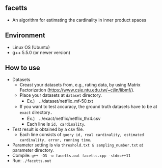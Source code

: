 ## facetts
* An algorithm for estimating the cardinality in inner product spaces

## Environment
* Linux OS (Ubuntu)
* g++ 5.5.0 (or newer version)

## How to use
* Datasets
    * Creast your datasets from, e.g., rating data, by using Matrix Factorization (https://www.csie.ntu.edu.tw/~cjlin/libmf/).
    * Place your datasets at ``dataset`` directory.
        * Ex.)　../dataset/netflix_mf-50.txt
    * If you want to test accuracy, the ground truth datasets have to be at ``exact`` directory．
        * Ex.)　../exact/netflix/netflix_thr4.csv
        * Each line is ``id, cardinality``.
* Test result is obtained by a csv file.
    * Each line consists of ``query id, real cardinality, estimated cardinality, error, running time``.
* Parameter setting is via ``threshold.txt & sampling_number.txt`` at parameter directory.
* Compile: ``g++ -O3 -o facetts.out facetts.cpp -std=c++11``
* Run: ``./facetts.out``
